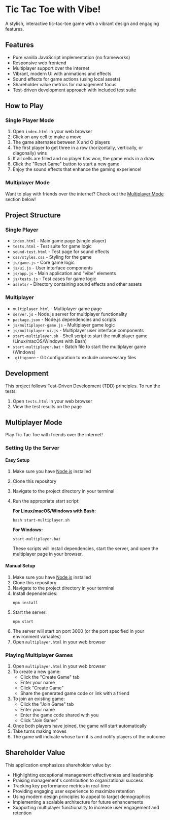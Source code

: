 # Tic Tac Toe with Vibe!

A stylish, interactive tic-tac-toe game with a vibrant design and engaging features.

## Features

- Pure vanilla JavaScript implementation (no frameworks)
- Responsive web frontend
- Multiplayer support over the internet
- Vibrant, modern UI with animations and effects
- Sound effects for game actions (using local assets)
- Shareholder value metrics for management focus
- Test-driven development approach with included test suite

## How to Play

### Single Player Mode
1. Open `index.html` in your web browser
2. Click on any cell to make a move
3. The game alternates between X and O players
4. The first player to get three in a row (horizontally, vertically, or diagonally) wins
5. If all cells are filled and no player has won, the game ends in a draw
6. Click the "Reset Game" button to start a new game
7. Enjoy the sound effects that enhance the gaming experience!

### Multiplayer Mode
Want to play with friends over the internet? Check out the [Multiplayer Mode](#multiplayer-mode) section below!

## Project Structure

### Single Player
- `index.html` - Main game page (single player)
- `tests.html` - Test suite for game logic
- `sound-test.html` - Test page for sound effects
- `css/styles.css` - Styling for the game
- `js/game.js` - Core game logic
- `js/ui.js` - User interface components
- `js/app.js` - Main application and "vibe" elements
- `js/tests.js` - Test cases for game logic
- `assets/` - Directory containing sound effects and other assets

### Multiplayer
- `multiplayer.html` - Multiplayer game page
- `server.js` - Node.js server for multiplayer functionality
- `package.json` - Node.js dependencies and scripts
- `js/multiplayer-game.js` - Multiplayer game logic
- `js/multiplayer-ui.js` - Multiplayer user interface components
- `start-multiplayer.sh` - Shell script to start the multiplayer game (Linux/macOS/Windows with Bash)
- `start-multiplayer.bat` - Batch file to start the multiplayer game (Windows)
- `.gitignore` - Git configuration to exclude unnecessary files

## Development

This project follows Test-Driven Development (TDD) principles. To run the tests:

1. Open `tests.html` in your web browser
2. View the test results on the page

## Multiplayer Mode

Play Tic Tac Toe with friends over the internet!

### Setting Up the Server

#### Easy Setup
1. Make sure you have [Node.js](https://nodejs.org/) installed
2. Clone this repository
3. Navigate to the project directory in your terminal
4. Run the appropriate start script:

   **For Linux/macOS/Windows with Bash:**
   ```
   bash start-multiplayer.sh
   ```

   **For Windows:**
   ```
   start-multiplayer.bat
   ```

   These scripts will install dependencies, start the server, and open the multiplayer page in your browser.

#### Manual Setup
1. Make sure you have [Node.js](https://nodejs.org/) installed
2. Clone this repository
3. Navigate to the project directory in your terminal
4. Install dependencies:
   ```
   npm install
   ```
5. Start the server:
   ```
   npm start
   ```
6. The server will start on port 3000 (or the port specified in your environment variables)
7. Open `multiplayer.html` in your web browser

### Playing Multiplayer Games

1. Open `multiplayer.html` in your web browser
2. To create a new game:
   - Click the "Create Game" tab
   - Enter your name
   - Click "Create Game"
   - Share the generated game code or link with a friend
3. To join an existing game:
   - Click the "Join Game" tab
   - Enter your name
   - Enter the game code shared with you
   - Click "Join Game"
4. Once both players have joined, the game will start automatically
5. Take turns making moves
6. The game will indicate whose turn it is and notify players of the outcome

## Shareholder Value

This application emphasizes shareholder value by:

- Highlighting exceptional management effectiveness and leadership
- Praising management's contribution to organizational success
- Tracking key performance metrics in real-time
- Providing engaging user experience to maximize retention
- Using modern design principles to appeal to target demographics
- Implementing a scalable architecture for future enhancements
- Supporting multiplayer functionality to increase user engagement and retention

